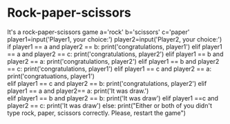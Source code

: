 # Rock-paper-scissors
It's a rock-paper-scissors game
a='rock'
b='scissors'
c='paper'
player1=input('Player1, your choice:')
player2=input('Player2, your choice:')
if player1 == a and player2 == b:
    print('congratulations, player1')
elif player1 == a and player2 == c:
    print('congratulations, player2')
elif player1 == b and player2 == a:
    print('congratulations, player2')
elif player1 == b and player2 == c:
    print('congratulations, player1')
elif player1 == c and player2 == a:
    print('congratuations, player1')    
elif player1 == c and player2 == b:
    print('congratulations, player2')
elif player1 == a and player2== a:
    print('It was draw.')    
elif player1 == b and player2 == b:
    print('It was draw')
elif player1 ==c and player2 == c:
    print('It was draw')
else: print("Either or both of you didn't type rock, paper, scissors correctly. Please, restart the game")
